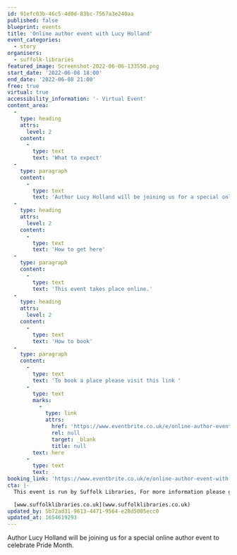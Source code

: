 ```yaml
---
id: 91efc03b-46c5-4d0d-83bc-7567a3e240aa
published: false
blueprint: events
title: 'Online author event with Lucy Holland'
event_categories:
  - story
organisers:
  - suffolk-libraries
featured_image: Screenshot-2022-06-06-133550.png
start_date: '2022-06-08 18:00'
end_date: '2022-06-08 21:00'
free: true
virtual: true
accessibility_information: '- Virtual Event'
content_area:
  -
    type: heading
    attrs:
      level: 2
    content:
      -
        type: text
        text: 'What to expect'
  -
    type: paragraph
    content:
      -
        type: text
        text: 'Author Lucy Holland will be joining us for a special online author event to celebrate Pride Month. Lucy will be talking to us about her career so far and discussing her latest book, Sister song. This event will also feature a Q&A from the audience.'
  -
    type: heading
    attrs:
      level: 2
    content:
      -
        type: text
        text: 'How to get here'
  -
    type: paragraph
    content:
      -
        type: text
        text: 'This event takes place online.'
  -
    type: heading
    attrs:
      level: 2
    content:
      -
        type: text
        text: 'How to book'
  -
    type: paragraph
    content:
      -
        type: text
        text: 'To book a place please visit this link '
      -
        type: text
        marks:
          -
            type: link
            attrs:
              href: 'https://www.eventbrite.co.uk/e/online-author-event-with-lucy-holland-tickets-294695451027?aff=ebdsoporgprofile'
              rel: null
              target: _blank
              title: null
        text: here
      -
        type: text
        text: .
booking_link: 'https://www.eventbrite.co.uk/e/online-author-event-with-lucy-holland-tickets-294695451027?aff=ebdsoporgprofile'
cta: |-
  This event is run by Suffolk Libraries, For more information please get in touch via:

  [www.suffolklibraries.co.uk](www.suffolklibraries.co.uk)
updated_by: 5b72ad31-9613-4471-9564-e28d5005ecc0
updated_at: 1654619293
---
```

Author Lucy Holland will be joining us for a special online author event to celebrate Pride Month.